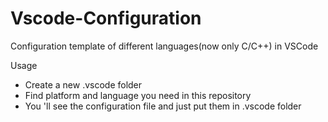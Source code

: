 # Vscode-Configuration
Configuration template of different languages(now only C/C++) in VSCode

Usage

+ Create a new .vscode folder
+ Find platform and language you need in this repository
+ You 'll see the configuration file and just put them in .vscode folder
